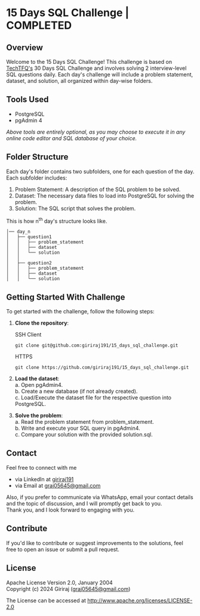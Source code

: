 # 15 Days SQL Challenge | COMPLETED

## Overview  
Welcome to the 15 Days SQL Challenge! This challenge is based on [TechTFQ's](https://www.linkedin.com/in/thoufiq-mohammed/) 30 Days SQL Challenge and involves solving 2 interview-level SQL questions daily. Each day's challenge will include a problem statement, dataset, and solution, all organized within day-wise folders.

## Tools Used
- PostgreSQL
- pgAdmin 4  

*Above tools are entirely optional, as you may choose to execute it in any online code editor and SQL database of your choice.*

## Folder Structure

Each day's folder contains two subfolders, one for each question of the day. Each subfolder includes:  
1. Problem Statement: A description of the SQL problem to be solved.
2. Dataset: The necessary data files to load into PostgreSQL for solving the problem.
3. Solution: The SQL script that solves the problem.

This is how n<sup>th</sup> day's structure looks like.
```
│── day_n  
│   ├── question1  
│   │   ├── problem_statement  
│   │   ├── dataset
│   │   └── solution 
│   │
│   ├── question2  
│   │   ├── problem_statement 
│   │   ├── dataset
│   │   └── solution
```

## Getting Started With Challenge

To get started with the challenge, follow the following steps:

1. **Clone the repository**:

    SSH Client
    ```
    git clone git@github.com:giriraj191/15_days_sql_challenge.git
    ```
    HTTPS 
    ```
    git clone https://github.com/giriraj191/15_days_sql_challenge.git
    ```

2. **Load the dataset**:  
    a. Open pgAdmin4.  
    b. Create a new database (if not already created).   
    c. Load/Execute the dataset file for the respective question into PostgreSQL.  
 
3. **Solve the problem**:  
    a. Read the problem statement from problem_statement.  
    b. Write and execute your SQL query in pgAdmin4.  
    c. Compare your solution with the provided solution.sql.  


## Contact 
Feel free to connect with me  

- via LinkedIn at [giriraj191](https://www.linkedin.com/in/giriraj191/)  
- via Email at graj05645@gmail.com  

Also, if you prefer to communicate via WhatsApp, email your contact details and the topic of discussion, and I will promptly get back to you.  
Thank you, and I look forward to engaging with you.  

## Contribute  
If you'd like to contribute or suggest improvements to the solutions, feel free to open an issue or submit a pull request.  

## License  

Apache License Version 2.0, January 2004  
Copyright (c) 2024 Giriraj (graj05645@gmail.com)  

The License can be accessed at http://www.apache.org/licenses/LICENSE-2.0
